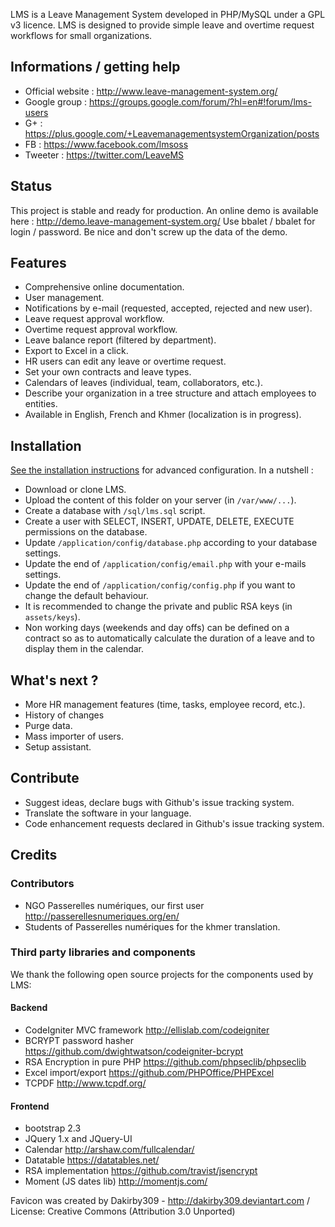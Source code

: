 LMS is a Leave Management System developed in PHP/MySQL under a GPL v3 licence.
LMS is designed to provide simple leave and overtime request workflows for small organizations.

## Informations / getting help

* Official website : http://www.leave-management-system.org/
* Google group : https://groups.google.com/forum/?hl=en#!forum/lms-users
* G+ : https://plus.google.com/+LeavemanagementsystemOrganization/posts
* FB : https://www.facebook.com/lmsoss
* Tweeter : https://twitter.com/LeaveMS

## Status

This project is stable and ready for production. An online demo is available here : http://demo.leave-management-system.org/
Use bbalet / bbalet for login / password. Be nice and don't screw up the data of the demo.

## Features

* Comprehensive online documentation.
* User management.
* Notifications by e-mail (requested, accepted, rejected and new user).
* Leave request approval workflow.
* Overtime request approval workflow.
* Leave balance report (filtered by department).
* Export to Excel in a click.
* HR users can edit any leave or overtime request.
* Set your own contracts and leave types.
* Calendars of leaves (individual, team, collaborators, etc.).
* Describe your organization in a tree structure and attach employees to entities.
* Available in English, French and Khmer (localization is in progress).

## Installation

[See the installation instructions](docs/install/README.md) for advanced configuration. In a nutshell :
* Download or clone LMS.
* Upload the content of this folder on your server (in <code>/var/www/...</code>).
* Create a database with <code>/sql/lms.sql</code> script.
* Create a user with SELECT, INSERT, UPDATE, DELETE, EXECUTE permissions on the database.
* Update <code>/application/config/database.php</code> according to your database settings.
* Update the end of <code>/application/config/email.php</code> with your e-mails settings.
* Update the end of <code>/application/config/config.php</code> if you want to change the default behaviour.
* It is recommended to change the private and public RSA keys (in <code>assets/keys</code>).
* Non working days (weekends and day offs) can be defined on a contract so as to automatically calculate the duration of a leave and to display them in the calendar.

## What's next ?

* More HR management features (time, tasks, employee record, etc.).
* History of changes
* Purge data.
* Mass importer of users.
* Setup assistant.

## Contribute

* Suggest ideas, declare bugs with Github's issue tracking system.
* Translate the software in your language.
* Code enhancement requests declared in Github's issue tracking system.

## Credits

### Contributors

* NGO Passerelles numériques, our first user http://passerellesnumeriques.org/en/
* Students of Passerelles numériques for the khmer translation.

### Third party libraries and components

We thank the following open source projects for the components used by LMS:

#### Backend

* CodeIgniter MVC framework http://ellislab.com/codeigniter
* BCRYPT password hasher https://github.com/dwightwatson/codeigniter-bcrypt
* RSA Encryption in pure PHP https://github.com/phpseclib/phpseclib
* Excel import/export https://github.com/PHPOffice/PHPExcel
* TCPDF http://www.tcpdf.org/

#### Frontend

* bootstrap 2.3
* JQuery 1.x and JQuery-UI
* Calendar http://arshaw.com/fullcalendar/
* Datatable https://datatables.net/
* RSA implementation https://github.com/travist/jsencrypt
* Moment (JS dates lib) http://momentjs.com/

Favicon was created by Dakirby309 - http://dakirby309.deviantart.com / License: Creative Commons (Attribution 3.0 Unported)
